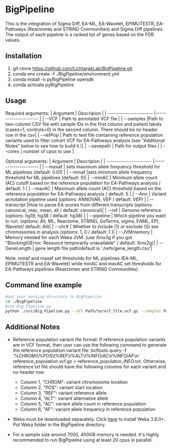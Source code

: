 # BigPipeline

This is the integration of Sigma Diff, EA-ML, EA-Wavelet, EPIMUTESTR, EA-Pathways (Reactomes and STRING Communities) and Sigma Diff pipelines. The output of each pipeline is a ranked list of genes based on the FDR values. 

## Installation
1. git clone https://github.com/LichtargeLab/BigPipeline.git
2. conda env create -f ./BigPipeline/environment.yml
3. conda install -n pyBigPipeline openjdk
4. conda activate pyBigPipeline


## Usage
Required arguments:
| Argument                | Descripion |
| ---------------------- |--------------------- |
| --VCF                | Path to annotated VCF file |
| --samples            |Path to two-column CSV file with sample IDs in the first column and patient labels (cases=1, controls=0) in the second column. There should be no header row in the csv|
| --refPop           | Path to text file containing reference population variants used to filter cohort VCF for EA-Pathways analysis (see "Additional Notes" below to see how to build it.)|
| --savepath           | Path for output files |
| --cores              | number of cpus to use |

Optional arguments:
| Argument                 | Descripion |
| ---------------------- |--------------------- |
| --maxaf  | sets maximum allele frequency threshold for ML pipelines (default: 0.01) |
| --minaf      |sets minimum allele frequency threshold for ML pipelines (default: 0)|
| --minAC      | Minimum allele count (AC) cutoff based on the reference population for EA-Pathways analysis / default: 1 |
| --maxAC      | Maximum allele count (AC) threshold based on the reference population for EA-Pathways analysis / default: 5 |
| --Ann      | Variant annotation pipeline used (options: ANNOVAR, VEP / default: VEP) |
| --transcript           |How to parse EA scores from different transcripts (options: canonical, max, mean, all / default: canonical)|
| --ref      | Genome reference (options: hg19, hg38 / default: hg38) |
| --pipeline           | Which pipeline you want to run. (options: All, ML, Reactome, STRING, GoTerms, sigma, EAML, EPI, Wavelet/ default: All)|
| --chrX       | Whether to include (1) or exclude (0) sex chromosomes in analysis (options: 1, 0 / default: 1 )|
| --JVMmemory  | Memory needed for each Weka JVM. (use Xmx3g if you got "BlockingIOError: Resource temporarily unavailable" / default: Xmx2g)|
| --GeneLength  | gene length file path/default is './refs/gene_length.csv'|

Note: minaf and maxaf set thresholds for ML pipelines (EA-ML, EPIMUTESTR and EA-Wavelet) while minAC and maxAC set thresholds for EA-Pathways pipelines (Reactomes and STRING Communities). 

## Command line example
```bash
#set your working directory to BigPipeline
cd ./BigPipeline
#run Big_Pipeline.py
python ./src/Big_Pipeline.py --VCF Path/to/vcf_file.vcf.gz --samples Path/to/samples_file.csv --savepath save/directory/ --cores 20 --maxaf 0.01 --minAC 3 --maxAC 7 --pipeline All
```

## Additional Notes
* Reference population variant file format:
If reference population variants are in VCF format, then user can use the following command to generate the reference population variant file:
bcftools query -f '%CHROM\t%POS\t%REF\t%ALT\t%INFO/AC\t%INFO/AF\n' reference_population.vcf.gz > reference_populaton_INFO.txt.
Otherwise, reference txt file should have the following columns for each variant and no header row:
  * Column 1, "CHROM": variant chromosome location 
  * Column 2, "POS": variant start location 
  * Column 3, "REF": variant reference allele 
  * Column 4, "ALT": variant alternative allele 
  * Column 5, "AC": variant allele count in reference population 
  * Column 6, "AF": variant allele frequency in reference population 

* Weka must be downloaded separately. Click [here](https://waikato.github.io/weka-wiki/downloading_weka/) to install Weka 3.8.0+. 
Put Weka folder in the BigPipeline directory.
* For a sample size around 7000, 400GB memory is needed. It's highly recommended to run BigPipeline using at least 20 cpus in parallel.


